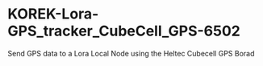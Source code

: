 # KOREK-Lora-GPS_tracker_CubeCell_GPS-6502
Send GPS data to a Lora Local Node using the Heltec Cubecell GPS Borad 
